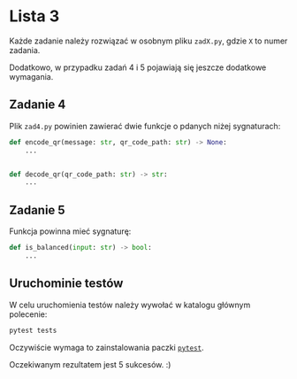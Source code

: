 # Lista 3

Każde zadanie należy rozwiązać w osobnym pliku `zadX.py`, gdzie `X` to numer zadania.

Dodatkowo, w przypadku zadań 4 i 5 pojawiają się jeszcze dodatkowe wymagania.

## Zadanie 4

Plik `zad4.py` powinien zawierać dwie funkcje o pdanych niżej sygnaturach:

```python
def encode_qr(message: str, qr_code_path: str) -> None:
    ...


def decode_qr(qr_code_path: str) -> str:
    ...
```


## Zadanie 5

Funkcja powinna mieć sygnaturę:

```python   
def is_balanced(input: str) -> bool:
    ...
```

## Uruchominie testów

W celu uruchomienia testów należy wywołać w katalogu głównym polecenie:

```bash
pytest tests
```
Oczywiście wymaga to zainstalowania paczki [`pytest`](https://docs.pytest.org/en/7.1.x/getting-started.html#install-pytest).

Oczekiwanym rezultatem jest 5 sukcesów. :)


